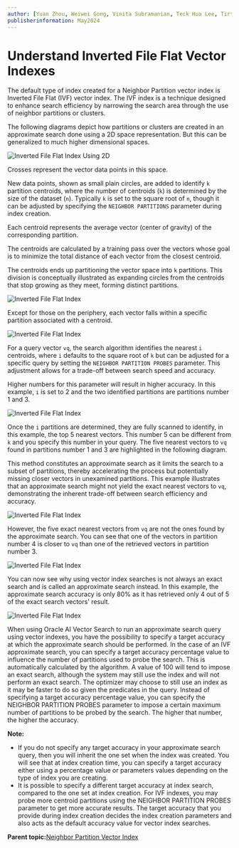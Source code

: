 ```yaml
---
author: [Yuan Zhou, Weiwei Gong, Vinita Subramanian, Teck Hua Lee, Tirthankar Lahiri, Shasank Chavan, Sebastian DeLaHoz, Roger Ford, Rohan Aggarwal, Mark Hornick, Malavika S P, Harichandan Roy, George Krupka, Doug Hood, Dinesh Das, David Jiang, Boriana Milenova, Bonnie Xia, Aurosish Mishra, Angela Amor, Agnivo Saha, Aleksandra Czarlinska, Ramya P, Usha Krishnamurthy, Tulika Das, Suresh Rajan, Sarika Surampudi, Sarah Hirschfeld, Prakash Jashnani, Jody Glover, Jessica True, Mamata Basapur, Maitreyee Chaliha, Gunjan Jain, Frederick Kush, Douglas Williams, Binika Kumar, Jean-Francois Verrier]
publisherinformation: May2024
---
```


# Understand Inverted File Flat Vector Indexes

The default type of index created for a Neighbor Partition vector index is Inverted File Flat \(IVF\) vector index. The IVF index is a technique designed to enhance search efficiency by narrowing the search area through the use of neighbor partitions or clusters.

The following diagrams depict how partitions or clusters are created in an approximate search done using a 2D space representation. But this can be generalized to much higher dimensional spaces.

![](GUID-549D1855-5D85-45B6-BA47-D1EE9C5379B7-default.png "Inverted File Flat Index Using 2D")

Crosses represent the vector data points in this space.

New data points, shown as small plain circles, are added to identify `k` partition centroids, where the number of centroids \(`k`\) is determined by the size of the dataset \(`n`\). Typically `k` is set to the square root of `n`, though it can be adjusted by specifying the `NEIGHBOR PARTITIONS` parameter during index creation.

Each centroid represents the average vector \(center of gravity\) of the corresponding partition.

The centroids are calculated by a training pass over the vectors whose goal is to minimize the total distance of each vector from the closest centroid.

The centroids ends up partitioning the vector space into `k` partitions. This division is conceptually illustrated as expanding circles from the centroids that stop growing as they meet, forming distinct partitions.

![](GUID-FA4EF773-D4E9-4C1F-959F-415D185E6CD6-default.png "Inverted File Flat Index")

Except for those on the periphery, each vector falls within a specific partition associated with a centroid.

![](GUID-2C6345A4-C9C8-4ADA-9962-4FB7153DB482-default.png "Inverted File Flat Index")

For a query vector `vq`​, the search algorithm identifies the nearest `i` centroids, where `i` defaults to the square root of `k` but can be adjusted for a specific query by setting the `NEIGHBOR PARTITION PROBES` parameter. This adjustment allows for a trade-off between search speed and accuracy.

Higher numbers for this parameter will result in higher accuracy. In this example, `i` is set to 2 and the two identified partitions are partitions number 1 and 3.

![](GUID-4E08D677-551A-43BD-B464-6C98CCB19B8C-default.png "Inverted File Flat Index")

Once the `i` partitions are determined, they are fully scanned to identify, in this example, the top 5 nearest vectors. This number 5 can be different from `k` and you specify this number in your query. The five nearest vectors to `vq` found in partitions number 1 and 3 are highlighted in the following diagram.

This method constitutes an approximate search as it limits the search to a subset of partitions, thereby accelerating the process but potentially missing closer vectors in unexamined partitions. This example illustrates that an approximate search might not yield the exact nearest vectors to `vq`​, demonstrating the inherent trade-off between search efficiency and accuracy.

![](GUID-434C44CC-98D8-4544-9834-127E60D669DB-default.png "Inverted File Flat Index")

However, the five exact nearest vectors from `vq` are not the ones found by the approximate search. You can see that one of the vectors in partition number 4 is closer to `vq` than one of the retrieved vectors in partition number 3.

![](GUID-9C3FA0FF-97CD-4A82-B32D-B4837541B9F2-default.png "Inverted File Flat Index")

You can now see why using vector index searches is not always an exact search and is called an approximate search instead. In this example, the approximate search accuracy is only 80% as it has retrieved only 4 out of 5 of the exact search vectors' result.

![](GUID-3E9D1105-3AAF-4E9E-BC15-174A955BBB06-default.png "Inverted File Flat Index")

When using Oracle AI Vector Search to run an approximate search query using vector indexes, you have the possibility to specify a target accuracy at which the approximate search should be performed. In the case of an IVF approximate search, you can specify a target accuracy percentage value to influence the number of partitions used to probe the search. This is automatically calculated by the algorithm. A value of 100 will tend to impose an exact search, although the system may still use the index and will not perform an exact search. The optimizer may choose to still use an index as it may be faster to do so given the predicates in the query. Instead of specifying a target accuracy percentage value, you can specify the NEIGHBOR PARTITION PROBES parameter to impose a certain maximum number of partitions to be probed by the search. The higher that number, the higher the accuracy.

**Note:**

-   If you do not specify any target accuracy in your approximate search query, then you will inherit the one set when the index was created. You will see that at index creation time, you can specify a target accuracy either using a percentage value or parameters values depending on the type of index you are creating.
-   It is possible to specify a different target accuracy at index search, compared to the one set at index creation. For IVF indexes, you may probe more centroid partitions using the NEIGHBOR PARTITION PROBES parameter to get more accurate results. The target accuracy that you provide during index creation decides the index creation parameters and also acts as the default accuracy value for vector index searches.

**Parent topic:**[Neighbor Partition Vector Index](GUID-F01AA4A5-8878-4C0B-B4FC-EBB4077A9A74.md)

